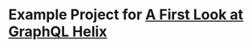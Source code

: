# Example Project for [A First Look at GraphQL Helix](https://ajcwebdev.com/2021/09/20/a-first-look-at-graphql-helix/)